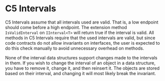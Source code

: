 ﻿C5 Intervals
============


C5 Intervals assume that all intervals used are valid.
That is, a low endpoint should come before a high endpoint.
The extension method `IsValidInterval` on `IInterval<T>` will return true if the interval is valid.
All methods in C5 Intervals require that the used intervals are valid, but since code contracts do not allow invariants on interfaces,
the user is expected to do this check manually to avoid unnecessary overhead on methods.

None of the interval data structures support changes made to the intervals in them.
If you wish to change the interval of an object in a data structure, you have to remove it, change it, and then reinsert it.
The objects are stored based on their interval, and changing it will most likely break the invariant.